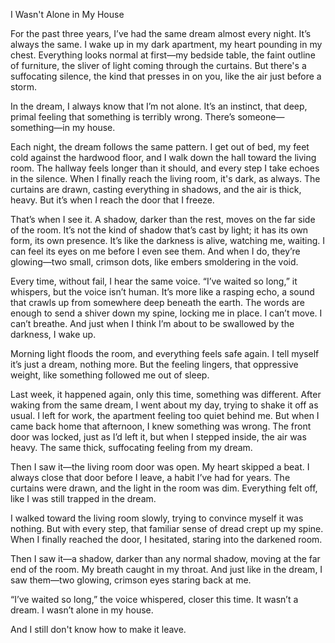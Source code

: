 

I Wasn't Alone in My House

For the past three years, I’ve had the same dream almost every night. It’s always the same. I wake up in my dark apartment, my heart pounding in my chest. Everything looks normal at first—my bedside table, the faint outline of furniture, the sliver of light coming through the curtains. But there's a suffocating silence, the kind that presses in on you, like the air just before a storm.

In the dream, I always know that I’m not alone. It’s an instinct, that deep, primal feeling that something is terribly wrong. There’s someone—something—in my house.

Each night, the dream follows the same pattern. I get out of bed, my feet cold against the hardwood floor, and I walk down the hall toward the living room. The hallway feels longer than it should, and every step I take echoes in the silence. When I finally reach the living room, it's dark, as always. The curtains are drawn, casting everything in shadows, and the air is thick, heavy. But it’s when I reach the door that I freeze.

That’s when I see it. A shadow, darker than the rest, moves on the far side of the room. It’s not the kind of shadow that’s cast by light; it has its own form, its own presence. It’s like the darkness is alive, watching me, waiting. I can feel its eyes on me before I even see them. And when I do, they’re glowing—two small, crimson dots, like embers smoldering in the void.

Every time, without fail, I hear the same voice. “I’ve waited so long,” it whispers, but the voice isn’t human. It’s more like a rasping echo, a sound that crawls up from somewhere deep beneath the earth. The words are enough to send a shiver down my spine, locking me in place. I can’t move. I can’t breathe. And just when I think I’m about to be swallowed by the darkness, I wake up. 

Morning light floods the room, and everything feels safe again. I tell myself it’s just a dream, nothing more. But the feeling lingers, that oppressive weight, like something followed me out of sleep.

Last week, it happened again, only this time, something was different. After waking from the same dream, I went about my day, trying to shake it off as usual. I left for work, the apartment feeling too quiet behind me. But when I came back home that afternoon, I knew something was wrong. The front door was locked, just as I’d left it, but when I stepped inside, the air was heavy. The same thick, suffocating feeling from my dream.

Then I saw it—the living room door was open. My heart skipped a beat. I always close that door before I leave, a habit I’ve had for years. The curtains were drawn, and the light in the room was dim. Everything felt off, like I was still trapped in the dream.

I walked toward the living room slowly, trying to convince myself it was nothing. But with every step, that familiar sense of dread crept up my spine. When I finally reached the door, I hesitated, staring into the darkened room. 

Then I saw it—a shadow, darker than any normal shadow, moving at the far end of the room. My breath caught in my throat. And just like in the dream, I saw them—two glowing, crimson eyes staring back at me.

“I’ve waited so long,” the voice whispered, closer this time. It wasn’t a dream. I wasn’t alone in my house.

And I still don't know how to make it leave.

